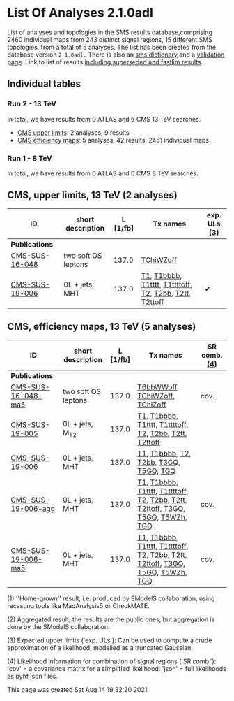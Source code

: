 # List Of Analyses 2.1.0adl 
List of analyses and topologies in the SMS results database,comprising 2460 individual maps from 243 distinct signal regions, 15 different SMS topologies, from a total of 5 analyses.
The list has been created from the database version `2.1.0adl.`
There is also an  [sms dictionary](SmsDictionary210adl) and a [validation page](Validation210adl).
Link to list of results [including superseded and fastlim results](ListOfAnalyses210adlWithSuperseded).

## Individual tables

### Run 2 - 13 TeV
In total, we have results from 0 ATLAS and 6 CMS 13 TeV searches.
 * [CMS upper limits](#CMSupperlimits13): 2  analyses, 9 results
 * [CMS efficiency maps](#CMSefficiencymaps13): 5  analyses, 42 results, 2451 individual maps

### Run 1 - 8 TeV
In total, we have results from 0 ATLAS and 0 CMS 8 TeV searches.

<a name="CMSupperlimits13"></a>
## CMS, upper limits, 13 TeV (2 analyses)

| **ID** | **short description** | **L [1/fb]** | **Tx names** | **exp. ULs [(3)](#A3)** |
|--------|-----------------------|--------------|--------------|-------------------------|
| **Publications** | | | | |
| [CMS-SUS-16-048](http://cms-results.web.cern.ch/cms-results/public-results/publications/SUS-16-048/index.html)<a name="CMS-SUS-16-048"></a> | two soft OS leptons | 137.0 | [TChiWZoff](SmsDictionary210adl#TChiWZoff) |  |
| [CMS-SUS-19-006](http://cms-results.web.cern.ch/cms-results/public-results/publications/SUS-19-006/index.html)<a name="CMS-SUS-19-006"></a> | 0L + jets, MHT | 137.0 | [T1](SmsDictionary210adl#T1), [T1bbbb](SmsDictionary210adl#T1bbbb), [T1tttt](SmsDictionary210adl#T1tttt), [T1ttttoff](SmsDictionary210adl#T1ttttoff), [T2](SmsDictionary210adl#T2), [T2bb](SmsDictionary210adl#T2bb), [T2tt](SmsDictionary210adl#T2tt), [T2ttoff](SmsDictionary210adl#T2ttoff) | &#10004; |

<a name="CMSefficiencymaps13"></a>
## CMS, efficiency maps, 13 TeV (5 analyses)

| **ID** | **short description** | **L [1/fb]** | **Tx names** | **SR comb. [(4)](#A4)** |
|--------|-----------------------|--------------|--------------|-------------------------|
| **Publications** | | | | |
| [CMS-SUS-16-048-ma5](http://cms-results.web.cern.ch/cms-results/public-results/publications/SUS-16-048/index.html)<a name="CMS-SUS-16-048-ma5"></a> | two soft OS leptons | 137.0 | [T6bbWWoff](SmsDictionary210adl#T6bbWWoff), [TChiWZoff](SmsDictionary210adl#TChiWZoff), [TChiZoff](SmsDictionary210adl#TChiZoff) | cov. |
| [CMS-SUS-19-005](http://cms-results.web.cern.ch/cms-results/public-results/publications/SUS-19-005/index.html)<a name="CMS-SUS-19-005"></a> | 0L + jets, M<sub>T2</sub> | 137.0 | [T1](SmsDictionary210adl#T1), [T1bbbb](SmsDictionary210adl#T1bbbb), [T1tttt](SmsDictionary210adl#T1tttt), [T1ttttoff](SmsDictionary210adl#T1ttttoff), [T2](SmsDictionary210adl#T2), [T2bb](SmsDictionary210adl#T2bb), [T2tt](SmsDictionary210adl#T2tt), [T2ttoff](SmsDictionary210adl#T2ttoff) |  |
| [CMS-SUS-19-006](http://cms-results.web.cern.ch/cms-results/public-results/publications/SUS-19-006/index.html)<a name="CMS-SUS-19-006"></a> | 0L + jets, MHT | 137.0 | [T1](SmsDictionary210adl#T1), [T1bbbb](SmsDictionary210adl#T1bbbb), [T2](SmsDictionary210adl#T2), [T2bb](SmsDictionary210adl#T2bb), [T3GQ](SmsDictionary210adl#T3GQ), [T5GQ](SmsDictionary210adl#T5GQ), [TGQ](SmsDictionary210adl#TGQ) |  |
| [CMS-SUS-19-006-agg](http://cms-results.web.cern.ch/cms-results/public-results/publications/SUS-19-006/index.html)<a name="CMS-SUS-19-006-agg"></a> | 0L + jets, MHT | 137.0 | [T1](SmsDictionary210adl#T1), [T1bbbb](SmsDictionary210adl#T1bbbb), [T1tttt](SmsDictionary210adl#T1tttt), [T1ttttoff](SmsDictionary210adl#T1ttttoff), [T2](SmsDictionary210adl#T2), [T2bb](SmsDictionary210adl#T2bb), [T2tt](SmsDictionary210adl#T2tt), [T2ttoff](SmsDictionary210adl#T2ttoff), [T3GQ](SmsDictionary210adl#T3GQ), [T5GQ](SmsDictionary210adl#T5GQ), [T5WZh](SmsDictionary210adl#T5WZh), [TGQ](SmsDictionary210adl#TGQ) | cov. |
| [CMS-SUS-19-006-ma5](http://cms-results.web.cern.ch/cms-results/public-results/publications/SUS-19-006/index.html)<a name="CMS-SUS-19-006-ma5"></a> | 0L + jets, MHT | 137.0 | [T1](SmsDictionary210adl#T1), [T1bbbb](SmsDictionary210adl#T1bbbb), [T1tttt](SmsDictionary210adl#T1tttt), [T1ttttoff](SmsDictionary210adl#T1ttttoff), [T2](SmsDictionary210adl#T2), [T2bb](SmsDictionary210adl#T2bb), [T2tt](SmsDictionary210adl#T2tt), [T2ttoff](SmsDictionary210adl#T2ttoff), [T3GQ](SmsDictionary210adl#T3GQ), [T5GQ](SmsDictionary210adl#T5GQ), [T5WZh](SmsDictionary210adl#T5WZh), [TGQ](SmsDictionary210adl#TGQ) | cov. |


<a name='A1'>(1)</a> ''Home-grown'' result, i.e. produced by SModelS collaboration, using recasting tools like MadAnalysis5 or CheckMATE.

<a name='A2'>(2)</a> Aggregated result; the results are the public ones, but aggregation is done by the SModelS collaboration.

<a name='A3'>(3)</a> Expected upper limits ('exp. ULs'): Can be used to compute a crude approximation of a likelihood, modelled as a truncated Gaussian.

<a name='A4'>(4)</a> Likelihood information for combination of signal regions ('SR comb.'): 'cov' = a covariance matrix for a simplified likelihood. 'json' = full likelihoods as pyhf json files.

This page was created Sat Aug 14 19:32:20 2021.
